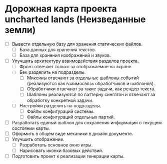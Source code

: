 # Дорожная карта проекта uncharted lands (Неизведанные земли)

- [ ] Вывести отдельную базу для хранения статических файлов.
    - [ ] База данных для хранения текстов.
    - [ ] База для хранения изображений и звуков.
- [ ] Улучшить архитектуру взаимодействия разделов проекта.
    - [ ] Фронт отвечает только за отображаемое на экране.
    - [ ] Бек разделить на подразделы.
        - [ ] Миксины отвечают за отдельные шаблоны событий (реализуются как взаимосвязь обработчиков и шаблонов).
        - [ ] Обработчики отвечают за такие задачи, как рендер текста.
        - [ ] Шаблоны реализуются по паттерну синглтон и отвечают за обработку конкретной задачи.
    - [ ] Настройки разделить на подразделы.
        - [ ] Файлы конфигураций системы.
        - [ ] Файлы конфигураций отдельных партий.
- [ ] Разработать единый шаблон для сохранения информации о текущем состоянии карты.
- [ ] Оформить в общем виде механики в дизайн документе.
- [ ] Улучшить отображение.
    - [ ] Разработать основное окно игры. 
    - [ ] Нарисовать иконки базовых действий.
- [ ] Подготовить проект к реализации генерации карты.
